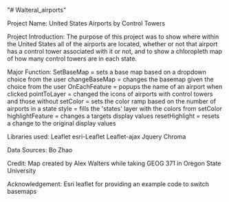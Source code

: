 "# Walteral_airports" 

Project Name:
United States Airports by Control Towers

Project Introduction:
The purpose of this project was to show where within the United States all of the airports are located, whether or not that airport has a control tower associated with it or not, and to show a chloropleth map of how many control towers are in each state.

Major Function:
SetBaseMap = sets a base map based on a dropdown choice from the user
changeBaseMap = changes the basemap given the choice from the user
OnEachFeature = popups the name of an airport when clicked
pointToLayer = changed the icons of airports with control towers and those without
setColor = sets the color ramp based on the number of airports in a state
style = fills the 'states' layer with the colors from setColor
highlightFeature = changes a targets display values
resetHighlight = resets a change to the original display values

Libraries used:
Leaflet
esri-Leaflet
Leaflet-ajax
Jquery
Chroma

Data Sources:
Bo Zhao

Credit:
Map created by Alex Walters while taking GEOG 371 in Oregon State University

Acknowledgement:
Esri leaflet for providing an example code to switch basemaps
